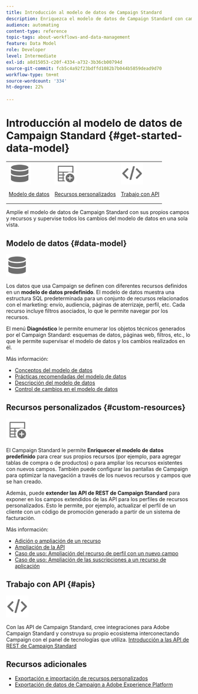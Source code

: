 ```yaml
---
title: Introducción al modelo de datos de Campaign Standard
description: Enriquezca el modelo de datos de Campaign Standard con campos y recursos personalizados y amplíe las API de REST para exponer los campos extendidos.
audience: automating
content-type: reference
topic-tags: about-workflows-and-data-management
feature: Data Model
role: Developer
level: Intermediate
exl-id: a8d15053-c20f-4334-a732-3b36cb00794d
source-git-commit: fcb5c4a92f23bdffd1082b7b044b5859dead9d70
workflow-type: tm+mt
source-wordcount: '334'
ht-degree: 22%

---
```


# Introducción al modelo de datos de Campaign Standard {#get-started-data-model}

<table>
<tr>
<td><img src="assets/do-not-localize/icon_datamodel.svg" width="60px"><p><a href="#data-model">Modelo de datos</a></p></td>
<td><img src="assets/do-not-localize/icon_custom.svg" width="60px"><p><a href="#custom-resources">Recursos personalizados</a></p></td><td><img src="assets/do-not-localize/icon_api.svg" width="60px"><p><a href="#custom-resources">Trabajo con API</a></p></td></tr>
</table>

Amplíe el modelo de datos de Campaign Standard con sus propios campos y recursos y supervise todos los cambios del modelo de datos en una sola vista.

## Modelo de datos {#data-model}

<img src="assets/do-not-localize/icon_datamodel.svg" width="60px">

Los datos que usa Campaign se definen con diferentes recursos definidos en un **modelo de datos predefinido**. El modelo de datos muestra una estructura SQL predeterminada para un conjunto de recursos relacionados con el marketing: envío, audiencia, páginas de aterrizaje, perfil, etc. Cada recurso incluye filtros asociados, lo que le permite navegar por los recursos.

El menú **Diagnóstico** le permite enumerar los objetos técnicos generados por el Campaign Standard: esquemas de datos, páginas web, filtros, etc., lo que le permite supervisar el modelo de datos y los cambios realizados en él.

Más información:

* [Conceptos del modelo de datos](../../developing/using/data-model-concepts.md)
* [Prácticas recomendadas del modelo de datos](../../developing/using/data-model-best-practices.md)
* [Descripción del modelo de datos](../../developing/using/datamodel-introduction.md)
* [Control de cambios en el modelo de datos](../../developing/using/monitoring-data-model-changes.md)

## Recursos personalizados {#custom-resources}

<img src="assets/do-not-localize/icon_custom.svg" width="60px">

El Campaign Standard le permite **Enriquecer el modelo de datos predefinido** para crear sus propios recursos (por ejemplo, para agregar tablas de compra o de productos) o para ampliar los recursos existentes con nuevos campos. También puede configurar las pantallas de Campaign para optimizar la navegación a través de los nuevos recursos y campos que se han creado.

Además, puede **extender las API de REST de Campaign Standard** para exponer en los campos extendidos de las API para los perfiles de recursos personalizados. Esto le permite, por ejemplo, actualizar el perfil de un cliente con un código de promoción generado a partir de un sistema de facturación.

Más información:

* [Adición o ampliación de un recurso](../../developing/using/key-steps-to-add-a-resource.md)
* [Ampliación de la API](../../developing/using/about-extending-the-api.md)
* [Caso de uso: Ampliación del recurso de perfil con un nuevo campo](../../developing/using/extending-the-profile-resource-with-a-new-field.md)
* [Caso de uso: Ampliación de las suscripciones a un recurso de aplicación](../../developing/using/extending-the-subscriptions-to-an-application-resource.md)

## Trabajo con API {#apis}

<img src="assets/do-not-localize/icon_api.svg" width="60px">

Con las API de Campaign Standard, cree integraciones para Adobe Campaign Standard y construya su propio ecosistema interconectando Campaign con el panel de tecnologías que utiliza. [Introducción a las API de REST de Campaign Standard](../../api/using/get-started-apis.md)

## Recursos adicionales

* [Exportación e importación de recursos personalizados](https://helpx.adobe.com/es/campaign/kb/acs-get-started-with-cusres.html)
* [Exportación de datos de Campaign a Adobe Experience Platform](../../integrating/using/export-campaign-data.md)
